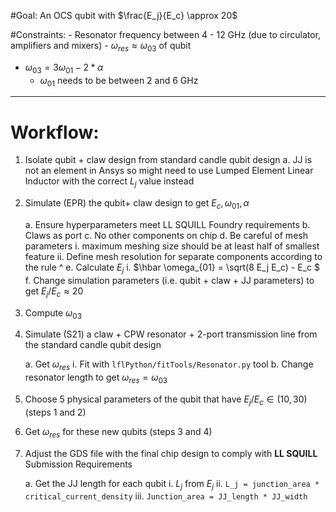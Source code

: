 #Goal:
An OCS qubit with $\frac{E_j}{E_c} \approx 20$

#Constraints:
	- Resonator frequency between 4 -  12 GHz (due to circulator, amplifiers and mixers)
	- $\omega_{res} \approx \omega_{03}$ of qubit 
  - $\omega_{03} = 3 \omega_{01} - 2 * α$
	- $\omega_{01}$ needs to be between 2 and 6 GHz

---

# Workflow:
1) Isolate qubit + claw design from standard candle qubit design
    a. JJ is not an element in Ansys so might need to use Lumped Element Linear Inductor with the correct $L_j$ value instead

2) Simulate (EPR) the qubit+ claw design to get $E_c  , \omega_{01}, \alpha$

    a. Ensure hyperparameters meet LL SQUILL Foundry requirements 
    b. Claws as port
    c. No other components on chip 
    d. Be careful of mesh parameters 
        i. maximum meshing size should be at least half of smallest feature
        ii. Define mesh resolution for separate components according to the rule ^
    e. Calculate $E_j$
        i. $\hbar \omega_{01} = \sqrt(8 E_j E_c) - E_c $
    f. Change simulation parameters (i.e. qubit + claw + JJ parameters) to get $E_j/E_c \approx 20$

3) Compute $\omega_{03}$

4) Simulate (S21) a claw + CPW resonator + 2-port transmission line from the standard candle qubit design

    a. Get $\omega_{res}$
        i. Fit with `lflPython/fitTools/Resonator.py` tool
    b. Change resonator length to get $\omega_{res} = \omega_{03}$

5) Choose 5 physical parameters of the qubit that have $E_j/E_c \in (10,30)$ (steps 1 and 2)

6) Get $\omega_{res}$ for these new qubits (steps 3 and 4)

7) Adjust the GDS file with the final chip design to comply with **LL SQUILL** Submission Requirements

    a. Get the JJ length for each qubit
        i. $L_j$ from $E_j$
        ii. `L_j = junction_area * critical_current_density`
        iii. `Junction_area = JJ_length * JJ_width`


